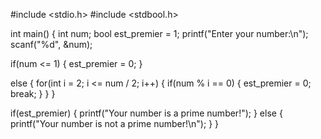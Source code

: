 #include <stdio.h>
#include <stdbool.h>

int main()
{
int num;
bool est_premier = 1;
printf("Enter your number:\n");
scanf("%d", &num);

if(num <= 1)
{
    est_premier = 0;
}

else
{
for(int i = 2; i <= num / 2; i++)
{
    if(num % i == 0)
    {
    est_premier = 0;
    break;
    }
}
}

if(est_premier)
    {
        printf("Your number is a prime number!");
    }
    else
    {
        printf("Your number is not a prime number!\n");
    }
}
